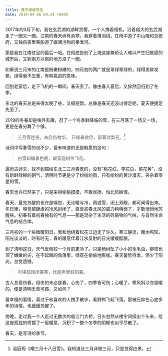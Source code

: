 ```yaml
---
title: 春天缓缓而至
date: 2019-04-06 09:34 +0800
---
```

2017年的3月下旬，我在玄武湖的湖畔赏樱，一个人携着相机，沿着偌大的玄武湖走了一圈又一圈。江南的春天尚有余寒，我穿着薄羽绒，在雨中游了中山陵和总统府，又独自夜里乘船游了缀满污物的秦淮河。

<!--more-->

那是我在江南驻足的最后一站。在彻底告别了上海这座繁琐让人难以产生归属感的城市后，又到南方以南的地方浪了一圈。

如果说三月末的江南是粉嫩粉嫩的，四月初的两广就是翠绿翠绿的，绿得发鲜发艳，绿得毫不庄重，有种挑逗的意味。

回到老家后，走下飞机的一瞬间，春天丢了。像由春入夏后，又猝然回归到了冬季。

东北的春天总是来得太晚了些，又极短暂。总像是春天还没过得足呢，夏天便捷足先至了。

2019的冬春却是格外有趣，忍了一个冬季鲜降临的雪，在三月落了一场又一场，更是在春分舞了个够。

> 三月雪连夜，未应伤物华。
> 只缘春欲尽，留著伴梨花。[^1]

诗词中写春雪的也不少，最有味道的还是韩愈的这句：

> 白雪却嫌春色晚，故穿庭树作飞花。

遍历古诗文，找不到描绘东北二三月春景的，没有"桃花红，李花白，菜花黄"，没有新鲜绿柳的朝气，清明时节更是少了纷纷的雨，只有纷纷的黄沙漫天，夹杂着零星的雪。

春天也许已然来了，只是来得偷偷摸摸，不敢张扬，怕北风嫉恨。

春天，最先苏醒的也许是嗅觉，无论暖与冷，雨或雪，闭上双眼，都可闻得出来。冬日里，嗅觉被肆虐的冷风封闭了，直至初春北风的威力稍稍弱了，才敢悄悄地苏醒些。初春有着初春独有的气息——那是混杂了生活的碎屑物的气味，与自然生命气息的结合体。

三月初的一个些微暖阳日，我和他绕着松花江边走了许久。寒江静流，暖水鸭知。阳光淡淡的，时有时无，春的暖意伴着江水反射的日光缓缓酝酿。

到了清明这日，天气反倒较一个月前更冷了。只是杨树坠了小小的毛毛虫，柳枝也顶了嫩嫩的尖，在不起眼的角落里，绿意在偷偷地膨胀。春天蓄势待发，但少了阳光，总觉遗憾。

> 可堪孤馆闭春寒，杜鹃声里斜阳暮。

古人总爱伤春，但伤的未必是春。心伤了，四季皆可伤；心暖了，寒风斜沙亦是暖的。便是清明无青可踏，又如何？

最幸福的事情，莫过于和喜欢的人携手散步，看野鸭飞起飞落。那被压抑在心底多年的诗情，也缓缓苏醒了。

傍晚，走过我一个人走过无数次的临江门大桥，日头忽然从楼宇间探出个头来，给这座孤独的桥镀了一层暖意，沉积了一整个冬季的阴郁也似乎尽散了。

春天，是写诗的季节。

[^1]: 温庭筠《嘲三月十八日雪》。我知道此三月非彼三月，只是觉得应景。

